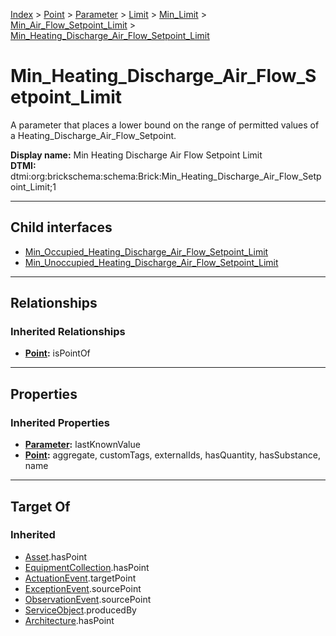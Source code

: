 [Index](../../../../../../index.md) > [Point](../../../../../Point.md) > [Parameter](../../../../Parameter.md) > [Limit](../../../Limit.md) > [Min_Limit](../../Min_Limit.md) > [Min_Air_Flow_Setpoint_Limit](../Min_Air_Flow_Setpoint_Limit.md) > [Min_Heating_Discharge_Air_Flow_Setpoint_Limit](#)
# Min_Heating_Discharge_Air_Flow_Setpoint_Limit

A parameter that places a lower bound on the range of permitted values of a Heating_Discharge_Air_Flow_Setpoint.


**Display name:** Min Heating Discharge Air Flow Setpoint Limit<br />
**DTMI:** dtmi:org:brickschema:schema:Brick:Min_Heating_Discharge_Air_Flow_Setpoint_Limit;1

---

## Child interfaces
* [Min_Occupied_Heating_Discharge_Air_Flow_Setpoint_Limit](Min_Occupied_Heating_Discharge_Air_Flow_Setpoint_Limit.md)
* [Min_Unoccupied_Heating_Discharge_Air_Flow_Setpoint_Limit](Min_Unoccupied_Heating_Discharge_Air_Flow_Setpoint_Limit.md)

---

## Relationships

### Inherited Relationships
* **[Point](../../../../../Point.md):** isPointOf

---

## Properties

### Inherited Properties
* **[Parameter](../../../../Parameter.md):** lastKnownValue
* **[Point](../../../../../Point.md):** aggregate, customTags, externalIds, hasQuantity, hasSubstance, name

---

## Target Of
### Inherited
* [Asset](../../../../../../Asset/Asset.md).hasPoint
* [EquipmentCollection](../../../../../../Collection/EquipmentCollection.md).hasPoint
* [ActuationEvent](../../../../../../Event/PointEvent/ActuationEvent.md).targetPoint
* [ExceptionEvent](../../../../../../Event/PointEvent/ExceptionEvent.md).sourcePoint
* [ObservationEvent](../../../../../../Event/PointEvent/ObservationEvent.md).sourcePoint
* [ServiceObject](../../../../../../Information/ServiceObject/ServiceObject.md).producedBy
* [Architecture](../../../../../../Space/Architecture/Architecture.md).hasPoint
